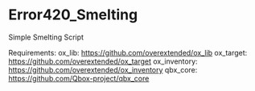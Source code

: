 # Error420_Smelting
Simple Smelting Script

Requirements:
ox_lib: https://github.com/overextended/ox_lib
ox_target: https://github.com/overextended/ox_target
ox_inventory: https://github.com/overextended/ox_inventory
qbx_core: https://github.com/Qbox-project/qbx_core
